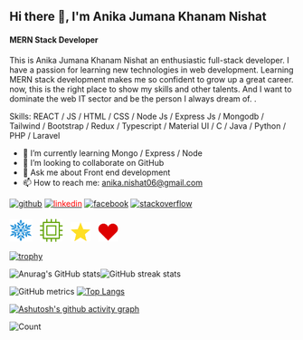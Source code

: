 ## Hi there 👋, I'm Anika Jumana Khanam Nishat

#### MERN Stack Developer
This is Anika Jumana Khanam Nishat an enthusiastic full-stack developer. I have a passion for learning new technologies in web development. Learning MERN stack development makes me so confident to grow up a great career. now, this is the right place to show my skills and other talents. And I want to dominate the web IT sector and be the person I always dream of.
.

Skills: REACT / JS / HTML / CSS / Node Js / Express Js / Mongodb / Tailwind / Bootstrap / Redux / Typescript / Material UI / C / Java / Python / PHP / Laravel

- 🌱 I’m currently learning Mongo / Express / Node 
- 👯 I’m looking to collaborate on GitHub 
- 💬 Ask me about Front end development 
- 📫 How to reach me: anika.nishat06@gmail.com


[<img src='https://cdn.jsdelivr.net/npm/simple-icons@3.0.1/icons/github.svg' alt='github' height='40'>](https://github.com/ajkn1904)  [<img src='https://cdn.jsdelivr.net/npm/simple-icons@3.0.1/icons/linkedin.svg' alt='linkedin' height='40' style="color:red;">](https://www.linkedin.com/in/anika-jumana-khanam/)  [<img src='https://cdn.jsdelivr.net/npm/simple-icons@3.0.1/icons/facebook.svg' alt='facebook' height='40'>](https://www.facebook.com/https://www.facebook.com/)  [<img src='https://cdn.jsdelivr.net/npm/simple-icons@3.0.1/icons/stackoverflow.svg' alt='stackoverflow' height='40'>](https://stackoverflow.com/users/https://stackoverflow.com/)  


####
<a href='https://archiveprogram.github.com/'><img src='https://raw.githubusercontent.com/acervenky/animated-github-badges/master/assets/acbadge.gif' width='40' height='40'></a> <a href='https://docs.github.com/en/developers'><img src='https://raw.githubusercontent.com/acervenky/animated-github-badges/master/assets/devbadge.gif' width='40' height='40'></a> <a href='https://stars.github.com/'><img src='https://raw.githubusercontent.com/acervenky/animated-github-badges/master/assets/starbadge.gif' width='35' height='35'></a> <a href='https://docs.github.com/en/github/supporting-the-open-source-community-with-github-sponsors'><img src='https://raw.githubusercontent.com/acervenky/animated-github-badges/master/assets/sponsorbadge.gif' width='35' height='35'></a> 

[![trophy](https://github-profile-trophy.vercel.app/?username=ajkn1904&column=7&margin-w=15&margin-h=15&theme=onedark)](https://github.com/ryo-ma/github-profile-trophy)

![Anurag's GitHub stats](https://github-readme-stats.vercel.app/api?username=ajkn1904&show_icons=true&theme=radical)![GitHub streak stats](https://streak-stats.demolab.com/?user=ajkn1904)  

![GitHub metrics](https://metrics.lecoq.io/ajkn1904) [![Top Langs](https://github-readme-stats.vercel.app/api/top-langs/?username=ajkn1904)](https://github.com/anuraghazra/github-readme-stats) 

[![Ashutosh's github activity graph](https://github-readme-activity-graph.vercel.app/graph?username=Ashutosh00710&theme=github-compact)](https://github.com/ashutosh00710/github-readme-activity-graph)

![Count](https://komarev.com/ghpvc/?username=ajkn1904)
